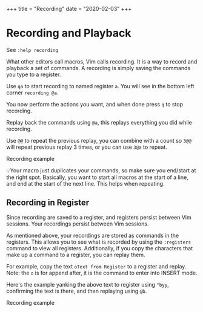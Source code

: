 +++
title = "Recording"
date = "2020-02-03"
+++

# Recording and Playback

See `:help recording`

What other editors call macros, Vim calls recording. It is a way to record and playback a set of commands. A recording is simply saving the commands you type to a register.

Use `qa` to start recording to named register `a`. You will see in the bottom left corner `recording @a`.

You now perform the actions you want, and when done press `q` to stop recording.

Replay back the commands using `@a`, this replays everything you did while recording.

Use `@@` to repeat the previous replay, you can combine with a count so `3@@` will repeat previous replay 3 times, or you can use `3@a` to repeat.

Recording example

💡Your macro just duplicates your commands, so make sure you end/start at the right spot. Basically, you want to start all macros at the start of a line, and end at the start of the next line. This helps when repeating.

## Recording in Register

Since recording are saved to a register, and registers persist between Vim sessions. Your recordings persist between Vim sessions.

As mentioned above, your recordings are stored as commands in the registers. This allows you to see what is recorded by using the `:registers` command to view all registers. Additionally, if you copy the characters that make up a command to a register, you can replay them.

For example, copy the text `oText from Register` to a register and replay. Note: the `o` is for append after, it is the command to enter into INSERT mode.

Here's the example yanking the above text to register using `"byy`, confirming the text is there, and then replaying using `@b`.

Recording example

